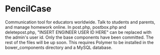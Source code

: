 # PencilCase
Communication tool for educators worldwide. Talk to students and parents, and manage homework online.
In post.php, postbox.php and deletepost.php, "INSERT ENGINEER USER ID HERE" can be replaced with the admin's user id.
Only the base components have been committed. The rest of the files will be up soon.
This requires Polymer to be installed in the bower_components directory and a MySQL database.
